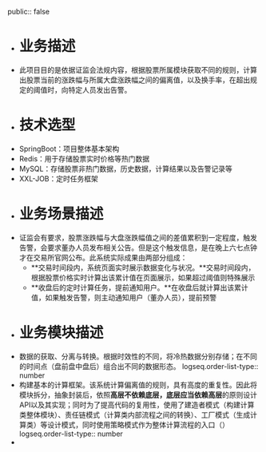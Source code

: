 public:: false

- # 业务描述
- 此项目目的是依据证监会法规内容，根据股票所属模块获取不同的规则，计算出股票当前的涨跌幅与所属大盘涨跌幅之间的偏离值，以及换手率，在超出规定的阈值时，向特定人员发出告警。
- # 技术选型
- SpringBoot：项目整体基本架构
- Redis：用于存储股票实时价格等热门数据
- MySQL：存储股票非热门数据，历史数据，计算结果以及告警记录等
- XXL-JOB：定时任务框架
- # 业务场景描述
- 证监会有要求，股票涨跌幅与大盘涨跌幅值之间的差值累积到一定程度，触发告警，会要求董办人员发布相关公告。但是这个触发信息，是在晚上六七点钟才在交易所官网公布。此系统实际成果由两部分组成：
	- **交易时间段内，系统页面实时展示数据变化与状况。**交易时间段内，根据股票价格实时计算出该累计值在页面展示，如果超过阈值则特殊展示
	- **收盘后的定时计算任务，提前通知用户。**在收盘后就计算出该累计值，如果触发告警，则主动通知用户（董办人员），提前预警
- # 业务模块描述
- 数据的获取、分离与转换。根据时效性的不同，将冷热数据分别存储；在不同的时间点（盘前盘中盘后）组合出不同的数据形态。
  logseq.order-list-type:: number
- 构建基本的计算框架。该系统计算偏离值的规则，具有高度的重复性。因此将模块拆分，抽象封装后，依照**高层不依赖底层，底层应当依赖高层**的原则设计API以及其实现；同时为了提高代码的复用性，使用了建造者模式（构建计算类整体模块）、责任链模式（计算类内部流程之间的转换）、工厂模式（生成计算类）等设计模式，同时使用策略模式作为整体计算流程的入口（）
  logseq.order-list-type:: number
-